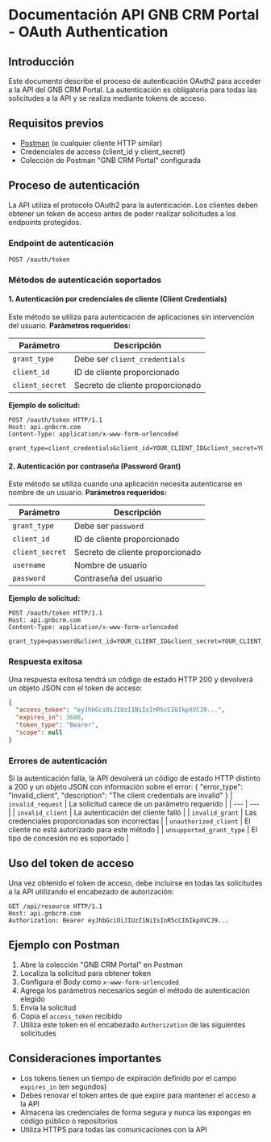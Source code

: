 # Documentación API GNB CRM Portal - OAuth Authentication

## Introducción

Este documento describe el proceso de autenticación OAuth2 para acceder a la API del GNB CRM Portal. La autenticación es
obligatoria para todas las solicitudes a la API y se realiza mediante tokens de acceso.

## Requisitos previos

- [Postman](https://www.postman.com/downloads/) (o cualquier cliente HTTP similar)
- Credenciales de acceso (client_id y client_secret)
- Colección de Postman "GNB CRM Portal" configurada

## Proceso de autenticación

La API utiliza el protocolo OAuth2 para la autenticación. Los clientes deben obtener un token de acceso antes de poder
realizar solicitudes a los endpoints protegidos.

### Endpoint de autenticación

``` 
POST /oauth/token
```

### Métodos de autenticación soportados

#### 1. Autenticación por credenciales de cliente (Client Credentials)

Este método se utiliza para autenticación de aplicaciones sin intervención del usuario.
**Parámetros requeridos:**

| Parámetro       | Descripción                      |
|-----------------|----------------------------------|
| `grant_type`    | Debe ser `client_credentials`    |
| `client_id`     | ID de cliente proporcionado      |
| `client_secret` | Secreto de cliente proporcionado |

**Ejemplo de solicitud:**

``` http
POST /oauth/token HTTP/1.1
Host: api.gnbcrm.com
Content-Type: application/x-www-form-urlencoded

grant_type=client_credentials&client_id=YOUR_CLIENT_ID&client_secret=YOUR_CLIENT_SECRET
```

#### 2. Autenticación por contraseña (Password Grant)

Este método se utiliza cuando una aplicación necesita autenticarse en nombre de un usuario.
**Parámetros requeridos:**

| Parámetro       | Descripción                      |
|-----------------|----------------------------------|
| `grant_type`    | Debe ser `password`              |
| `client_id`     | ID de cliente proporcionado      |
| `client_secret` | Secreto de cliente proporcionado |
| `username`      | Nombre de usuario                |
| `password`      | Contraseña del usuario           |

**Ejemplo de solicitud:**

``` http
POST /oauth/token HTTP/1.1
Host: api.gnbcrm.com
Content-Type: application/x-www-form-urlencoded

grant_type=password&client_id=YOUR_CLIENT_ID&client_secret=YOUR_CLIENT_SECRET&username=YOUR_USERNAME&password=YOUR_PASSWORD
```

### Respuesta exitosa

Una respuesta exitosa tendrá un código de estado HTTP 200 y devolverá un objeto JSON con el token de acceso:

``` json
{
  "access_token": "eyJhbGciOiJIUzI1NiIsInR5cCI6IkpXVCJ9...",
  "expires_in": 3600,
  "token_type": "Bearer",
  "scope": null
}
```

### Errores de autenticación

Si la autenticación falla, la API devolverá un código de estado HTTP distinto a 200 y un objeto JSON con información
sobre el error:
{
"error_type": "invalid_client",
"description": "The client credentials are invalid"
}
| `invalid_request` | La solicitud carece de un parámetro requerido |
| --- | --- |
| `invalid_client` | La autenticación del cliente falló |
| `invalid_grant` | Las credenciales proporcionadas son incorrectas |
| `unauthorized_client` | El cliente no está autorizado para este método |
| `unsupported_grant_type` | El tipo de concesión no es soportado |

## Uso del token de acceso

Una vez obtenido el token de acceso, debe incluirse en todas las solicitudes a la API utilizando el encabezado de
autorización:

``` http
GET /api/resource HTTP/1.1
Host: api.gnbcrm.com
Authorization: Bearer eyJhbGciOiJIUzI1NiIsInR5cCI6IkpXVCJ9...
```

## Ejemplo con Postman

1. Abre la colección "GNB CRM Portal" en Postman
2. Localiza la solicitud para obtener token
3. Configura el Body como `x-www-form-urlencoded`
4. Agrega los parámetros necesarios según el método de autenticación elegido
5. Envía la solicitud
6. Copia el `access_token` recibido
7. Utiliza este token en el encabezado `Authorization` de las siguientes solicitudes

## Consideraciones importantes

- Los tokens tienen un tiempo de expiración definido por el campo `expires_in` (en segundos)
- Debes renovar el token antes de que expire para mantener el acceso a la API
- Almacena las credenciales de forma segura y nunca las expongas en código público o repositorios
- Utiliza HTTPS para todas las comunicaciones con la API
